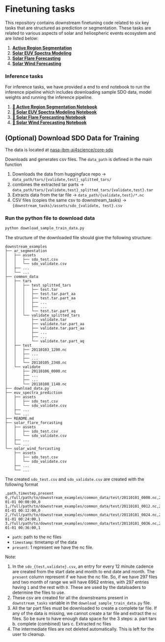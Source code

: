 # Finetuning tasks

This repository contains downstream finetuning code related to six key tasks that are structured as prediction or segmentation. These tasks are related to various aspects of solar and heliospheric events ecosystem and are listed below:
1. **[Active Region Segmentation](ar_segmentation/)**
2. **[Solar EUV Spectra Modeling](euv_spectra_prediction/)**
3. **[Solar Flare Forecasting](solar_flare_forcasting/)**
4. **[Solar Wind Forecasting](solar_wind_forcasting/)**

### Inference tasks

For inference tasks, we have provided a end to end notebook to run the inference pipeline which includes downloading sample SDO data, model weights and running the inference pipeline.

1. **[📒 Active Region Segmentation Notebook](ar_segmentation/ar_segmentation_tutorial.ipynb)**
2. **[📒 Solar EUV Spectra Modeling Notebook](euv_spectra_prediction/euv_spectra_tutorial.ipynb)**
3. **[📒 Solar Flare Forecasting Notebook](solar_flare_forcasting/solar_flare_tutorial.ipynb)**
4. **[📒 Solar Wind Forecasting Notebook](solar_wind_forcasting/solar_wind_tutorial.ipynb)**


## (Optional) Download SDO Data for Training

The data is located at [nasa-ibm-ai4science/core-sdo](https://huggingface.co/datasets/nasa-ibm-ai4science/core-sdo)

Downloads and generates csv files. The `data_path` is defined in the main function

1. Downloads the data from huggingface repo -> `data_path/tars/{validate,test}_splitted_tars/`
2. combines the extracted tar parts -> `data_path/tars/{validate,test}_splitted_tars/{validate,test}.tar`
3. Extracts data from the tar file -> `data_path/{validate,test}/*.nc`
4. CSV files (copies the same csv to downstream_tasks) -> `{downstream_tasks}/assets/sdo_{validate, test}.csv`


### Run the python file to download data

```bash
python download_sample_train_data.py
```

The structure of the downloaded file should give the following structure:

```
downstream_examples
├── ar_segmentation
│   ├── assets
│   │   ├── sdo_test.csv
│   │   └── sdo_validate.csv
│   ├── ...
│   └── ...
├── common_data
│   ├── tars
│   │   ├── test_splitted_tars
│   │   │   ├── test.tar
│   │   │   ├── test.tar.part_aa
│   │   │   ├── test.tar.part_aa
│   │   │   ├── ...
│   │   │   ├── ...
│   │   │   └── test.tar.part_aq
│   │   └── validate_splitted_tars
│   │       ├── validate.tar
│   │       ├── validate.tar.part_aa
│   │       ├── validate.tar.part_aa
│   │       ├── ...
│   │       ├── ...
│   │       └── validate.tar.part_aq
│   ├── test
│   │   ├── 20110103_1200.nc
│   │   ├── ...
│   │   ├── ...
│   │   └── 20110105_2348.nc
│   └── validate
│       ├── 20110106_0000.nc
│       ├── ...
│       ├── ...
│       └── 20110108_1148.nc
├── download_data.py
├── euv_spectra_prediction
│   ├── assets
│   │   ├── sdo_test.csv
│   │   └── sdo_validate.csv
│   ├── ...
│   └── ...
├── README.md
├── solar_flare_forcasting
│   ├── assets
│   │   ├── sdo_test.csv
│   │   └── sdo_validate.csv
│   ├── ...
│   └── ...
└── solar_wind_forcasting
    ├── assets
    │   ├── sdo_test.csv
    │   └── sdo_validate.csv
    ├── ...
    └── ...
```

The created `sdo_test.csv` and `sdo_validate.csv` are created with the following format

```
,path,timestep,present
0,/full/path/to/downstream_examples/common_data/test/20110101_0000.nc,2011-01-01 00:00:00,0
1,/full/path/to/downstream_examples/common_data/test/20110101_0012.nc,2011-01-01 00:12:00,0
2,/full/path/to/downstream_examples/common_data/test/20110101_0024.nc,2011-01-01 00:24:00,1
3,/full/path/to/downstream_examples/common_data/test/20110101_0036.nc,2011-01-01 00:36:00,1
```

- `path`: path to the nc files
- `timestamp`: timetamp of the data
- `present`: 1 represent we have the nc file.


Note: 
1. In the `sdo_{test,validate}.csv`, an entry for every 12 minute cadence are created from the start date and month to end date and month. The `present` column represent if we have the nc file. So, if we have 297 files and two month of range we will have 6962 entries, with 297 entries having `1` and the rest with `0`. These are used by the dataloaders to determine the files to use.
2. These csv are created for all the downstreams present in `downstream_tasks` variable in the `download_sample_train_data.py` file.
3. All the tar part files must be downloaded to create a complete tar file. If any of the data is missing, we cannot create a tar file and extract the `nc` files. So be sure to have enough data space for the 3 steps:
    a. part tars
    b. complete (combined) tars
    c. Extracted nc files
4. The intermediate files are not deleted automatically. This is left for the user to cleanup.
